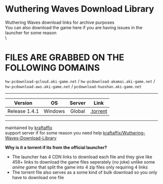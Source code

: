 # Wuthering Waves Download Library
Wuthering Waves download links for archive purposes \
You can also download the game here if you are having issues in the launcher for  some reason \
\

# FILES ARE GRABBED ON THE FOLLOWING DOMAINS
`hw-pcdownload-qcloud.aki-game.net`‎ / `hw-pcdownload-akamai.aki-game.net` /
`hw-pcdownload-aws.aki-game.net` / 
`pcdownload-huoshan.aki-game.net`
___
| Version | OS | Server | Link |
|:-------:|:--:|:------:|:----:|
| Release 1.4.1 | Windows | Global | [.torrent](https://raw.githubusercontent.com/KraftAffix/Wuthering-Waves-Download-Library/refs/heads/main/versions/release%201.4/1.4.1%20-%20Wuthering%20Waves%20Game.torrent) |
___
maintained by [kraftaffix](https://github.com/KraftAffix) \
support server if for some reason you need help [kraftaffix/Wuthering-Waves-Download-Library](https://discord.gg/f3fTWdDmh5)

**Why is it a torrent if its from the official launcher?**
- The launcher has 4 CDN links to download each file and they give like 458+ links to download the game files seperately (no joke) unlike some _anime game_ that split the game into 4 zip files only requiring 4 links
- The torrent file also serves as a some kind of bulk download so you only have to download one file

